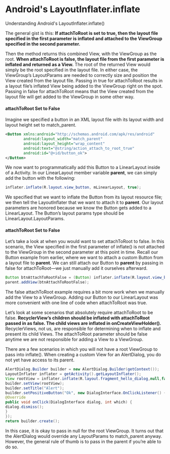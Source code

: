 # Android's LayoutInflater.inflate
Understanding Android's LayoutInflater.inflate()

The general gist is this: **If attachToRoot is set to true, then the layout file specified in the first parameter is inflated and attached to the ViewGroup specified in the second parameter.**

Then the method returns this combined View, with the ViewGroup as the root. **When attachToRoot is false, the layout file from the first parameter is inflated and returned as a View.** The root of the returned View would simply be the root specified in the layout file. In either case, the ViewGroup’s LayoutParams are needed to correctly size and position the View created from the layout file.
Passing in true for attachToRoot results in a layout file’s inflated View being added to the ViewGroup right on the spot. Passing in false for attachToRoot means that the View created from the layout file will get added to the ViewGroup in some other way.

#### attachToRoot Set to False
Imagine we specified a button in an XML layout file with its layout width and layout height set to match_parent.
```XML
<Button xmlns:android="http://schemas.android.com/apk/res/android"
        android:layout_width="match_parent"
        android:layout_height="wrap_content"
        android:text="@string/action_attach_to_root_true"
        android:id="@+id/button_ok">
</Button>
```
We now want to programmatically add this Button to a LinearLayout inside of a Activity. In our LinearLayout member variable **parent**, we can simply add the button with the following:

```java
inflater.inflate(R.layout.view_button, mLinearLayout, true);
```
We specified that we want to inflate the Button from its layout resource file; we then tell the LayoutInflater that we want to attach it to **parent**. Our layout parameters are honored because we know the Button gets added to a LinearLayout. The Button’s layout params type should be LinearLayout.LayoutParams.

#### attachToRoot Set to False
Let’s take a look at when you would want to set attachToRoot to false. In this scenario, the View specified in the first parameter of inflate() is not attached to the ViewGroup in the second parameter at this point in time.
Recall our Button example from earlier, where we want to attach a custom Button from a layout file to **parent**. We can still attach our Button to **parent** by passing in false for attachToRoot—we just manually add it ourselves afterward.

```java
Button btnAttachToRootFalse = (Button) inflater.inflate(R.layout.view_button,parent,false);
parent.addView(btnAttachToRootFalse);
```
The false attachToRoot example requires a bit more work when we manually add the View to a ViewGroup. Adding our Button to our LinearLayout was more convenient with one line of code when attachToRoot was true.

Let’s look at some scenarios that absolutely require attachToRoot to be false.
**RecyclerView’s children should be inflated with attachToRoot passed in as false. The child views are inflated in onCreateViewHolder().**
RecyclerViews, not us, are responsible for determining when to inflate and present its child Views. The attachToRoot parameter should be false anytime we are not responsible for adding a View to a ViewGroup.

There are a few scenarios in which you will not have a root ViewGroup to pass into inflate(). When creating a custom View for an AlertDialog, you do not yet have access to its parent.

```java
AlertDialog.Builder builder = new AlertDialog.Builder(getContext());
LayoutInflater inflater = getActivity().getLayoutInflater();
View rootView = inflater.inflate(R.layout.fragment_hello_dialog,null,false);
builder.setView(rootView);
builder.setTitle("Alert");
builder.setPositiveButton("Ok", new DialogInterface.OnClickListener() {
@Override
public void onClick(DialogInterface dialog, int which) {
dialog.dismiss();
}
});
return builder.create();
```
In this case, it is okay to pass in null for the root ViewGroup. It turns out that the AlertDialog would override any LayoutParams to match_parent anyway. However, the general rule of thumb is to pass in the parent if you’re able to do so.
